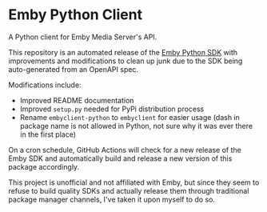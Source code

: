 # Emby Python Client

A Python client for Emby Media Server's API.

This repository is an automated release of
the [Emby Python SDK](https://github.com/MediaBrowser/Emby.SDK/tree/master/SampleCode/RestApi/Clients/Python) with
improvements and modifications to clean up junk due to the SDK being auto-generated from an OpenAPI spec.

Modifications include:

- Improved README documentation
- Improved `setup.py` needed for PyPi distribution process
- Rename `embyclient-python` to `embyclient` for easier usage (dash in package name is not allowed in Python, not sure
  why it was ever there in the first place)

On a cron schedule, GitHub Actions will check for a new release of the Emby SDK and automatically build and release a
new version of this package accordingly.

This project is unofficial and not affiliated with Emby, but since they seem to refuse to build quality SDKs and
actually release them through traditional package manager channels, I've taken it upon myself to do so.
